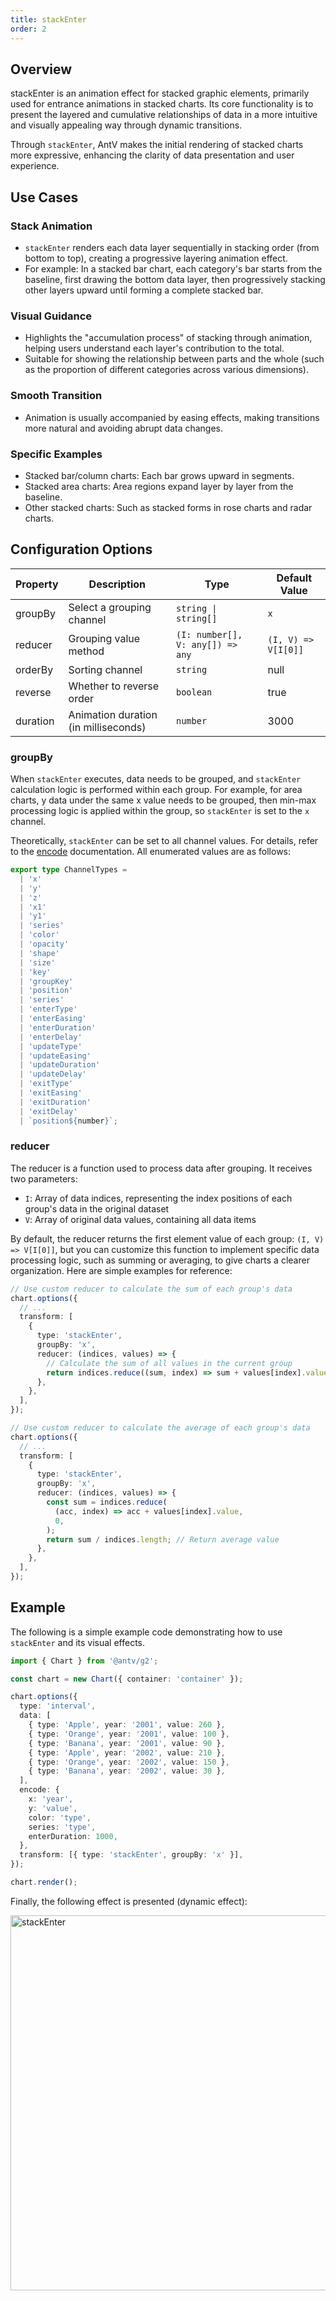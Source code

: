 ```yaml
---
title: stackEnter
order: 2
---
```


## Overview

stackEnter is an animation effect for stacked graphic elements, primarily used for entrance animations in stacked charts. Its core functionality is to present the layered and cumulative relationships of data in a more intuitive and visually appealing way through dynamic transitions.

Through `stackEnter`, AntV makes the initial rendering of stacked charts more expressive, enhancing the clarity of data presentation and user experience.

## Use Cases

### Stack Animation

- `stackEnter` renders each data layer sequentially in stacking order (from bottom to top), creating a progressive layering animation effect.
- For example: In a stacked bar chart, each category's bar starts from the baseline, first drawing the bottom data layer, then progressively stacking other layers upward until forming a complete stacked bar.

### Visual Guidance

- Highlights the "accumulation process" of stacking through animation, helping users understand each layer's contribution to the total.
- Suitable for showing the relationship between parts and the whole (such as the proportion of different categories across various dimensions).

### Smooth Transition

- Animation is usually accompanied by easing effects, making transitions more natural and avoiding abrupt data changes.

### Specific Examples

- Stacked bar/column charts: Each bar grows upward in segments.
- Stacked area charts: Area regions expand layer by layer from the baseline.
- Other stacked charts: Such as stacked forms in rose charts and radar charts.

## Configuration Options

| Property | Description                                  | Type                             | Default Value       |
| -------- | -------------------------------------------- | -------------------------------- | ------------------- |
| groupBy  | Select a grouping channel                    | `string \| string[]`             | `x`                 |
| reducer  | Grouping value method                        | `(I: number[], V: any[]) => any` | `(I, V) => V[I[0]]` |
| orderBy  | Sorting channel                              | `string`                         | null                |
| reverse  | Whether to reverse order                     | `boolean`                        | true                |
| duration | Animation duration (in milliseconds)        | `number`                         | 3000                |

### groupBy

When `stackEnter` executes, data needs to be grouped, and `stackEnter` calculation logic is performed within each group. For example, for area charts, y data under the same x value needs to be grouped, then min-max processing logic is applied within the group, so `stackEnter` is set to the `x` channel.

Theoretically, `stackEnter` can be set to all channel values. For details, refer to the [encode](/en/manual/core/encode) documentation. All enumerated values are as follows:

```ts
export type ChannelTypes =
  | 'x'
  | 'y'
  | 'z'
  | 'x1'
  | 'y1'
  | 'series'
  | 'color'
  | 'opacity'
  | 'shape'
  | 'size'
  | 'key'
  | 'groupKey'
  | 'position'
  | 'series'
  | 'enterType'
  | 'enterEasing'
  | 'enterDuration'
  | 'enterDelay'
  | 'updateType'
  | 'updateEasing'
  | 'updateDuration'
  | 'updateDelay'
  | 'exitType'
  | 'exitEasing'
  | 'exitDuration'
  | 'exitDelay'
  | `position${number}`;
```

### reducer

The reducer is a function used to process data after grouping. It receives two parameters:

- `I`: Array of data indices, representing the index positions of each group's data in the original dataset
- `V`: Array of original data values, containing all data items

By default, the reducer returns the first element value of each group: `(I, V) => V[I[0]]`, but you can customize this function to implement specific data processing logic, such as summing or averaging, to give charts a clearer organization. Here are simple examples for reference:

```ts
// Use custom reducer to calculate the sum of each group's data
chart.options({
  // ...
  transform: [
    {
      type: 'stackEnter',
      groupBy: 'x',
      reducer: (indices, values) => {
        // Calculate the sum of all values in the current group
        return indices.reduce((sum, index) => sum + values[index].value, 0);
      },
    },
  ],
});

// Use custom reducer to calculate the average of each group's data
chart.options({
  // ...
  transform: [
    {
      type: 'stackEnter',
      groupBy: 'x',
      reducer: (indices, values) => {
        const sum = indices.reduce(
          (acc, index) => acc + values[index].value,
          0,
        );
        return sum / indices.length; // Return average value
      },
    },
  ],
});
```

## Example

The following is a simple example code demonstrating how to use `stackEnter` and its visual effects.

```ts
import { Chart } from '@antv/g2';

const chart = new Chart({ container: 'container' });

chart.options({
  type: 'interval',
  data: [
    { type: 'Apple', year: '2001', value: 260 },
    { type: 'Orange', year: '2001', value: 100 },
    { type: 'Banana', year: '2001', value: 90 },
    { type: 'Apple', year: '2002', value: 210 },
    { type: 'Orange', year: '2002', value: 150 },
    { type: 'Banana', year: '2002', value: 30 },
  ],
  encode: {
    x: 'year',
    y: 'value',
    color: 'type',
    series: 'type',
    enterDuration: 1000,
  },
  transform: [{ type: 'stackEnter', groupBy: 'x' }],
});

chart.render();
```

Finally, the following effect is presented (dynamic effect):

<img alt="stackEnter" src="https://gw.alipayobjects.com/zos/raptor/1668659773138/stackenter.gif" width="600" />
